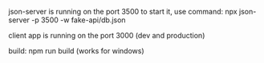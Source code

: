 json-server is running on the port 3500
to start it, use command: npx json-server -p 3500 -w fake-api/db.json

client app is running on the port 3000 (dev and production)

build: npm run build (works for windows)
